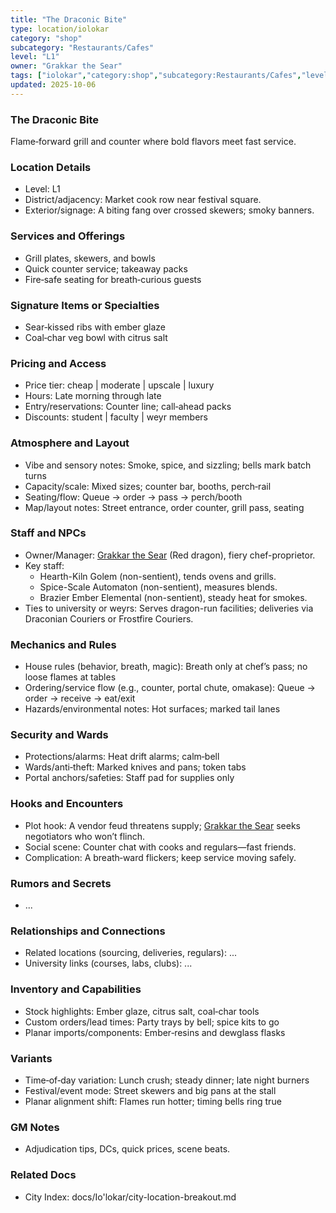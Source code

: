 ```yaml
---
title: "The Draconic Bite"
type: location/iolokar
category: "shop"
subcategory: "Restaurants/Cafes"
level: "L1"
owner: "Grakkar the Sear"
tags: ["iolokar","category:shop","subcategory:Restaurants/Cafes","level:L1"]
updated: 2025-10-06
---
```

### The Draconic Bite

Flame‑forward grill and counter where bold flavors meet fast service.

### Location Details

- Level: L1
- District/adjacency: Market cook row near festival square.
- Exterior/signage: A biting fang over crossed skewers; smoky banners.

### Services and Offerings

- Grill plates, skewers, and bowls
- Quick counter service; takeaway packs
- Fire‑safe seating for breath‑curious guests

### Signature Items or Specialties

- Sear‑kissed ribs with ember glaze
- Coal‑char veg bowl with citrus salt

### Pricing and Access

- Price tier: cheap | moderate | upscale | luxury
- Hours: Late morning through late
- Entry/reservations: Counter line; call‑ahead packs
- Discounts: student | faculty | weyr members

### Atmosphere and Layout

- Vibe and sensory notes: Smoke, spice, and sizzling; bells mark batch turns
- Capacity/scale: Mixed sizes; counter bar, booths, perch‑rail
- Seating/flow: Queue → order → pass → perch/booth
- Map/layout notes: Street entrance, order counter, grill pass, seating

### Staff and NPCs

- Owner/Manager: [Grakkar the Sear](../People/grakkar-the-sear.md) (Red dragon), fiery chef-proprietor.
- Key staff:
  - Hearth-Kiln Golem (non-sentient), tends ovens and grills.
  - Spice-Scale Automaton (non-sentient), measures blends.
  - Brazier Ember Elemental (non-sentient), steady heat for smokes.
- Ties to university or weyrs: Serves dragon-run facilities; deliveries via Draconian Couriers or Frostfire Couriers.

### Mechanics and Rules

- House rules (behavior, breath, magic): Breath only at chef’s pass; no loose flames at tables
- Ordering/service flow (e.g., counter, portal chute, omakase): Queue → order → receive → eat/exit
- Hazards/environmental notes: Hot surfaces; marked tail lanes

### Security and Wards

- Protections/alarms: Heat drift alarms; calm‑bell
- Wards/anti‑theft: Marked knives and pans; token tabs
- Portal anchors/safeties: Staff pad for supplies only

### Hooks and Encounters

- Plot hook: A vendor feud threatens supply; [Grakkar the Sear](../People/grakkar-the-sear.md) seeks negotiators who won’t flinch.
- Social scene: Counter chat with cooks and regulars—fast friends.
- Complication: A breath‑ward flickers; keep service moving safely.

### Rumors and Secrets

- ...

### Relationships and Connections

- Related locations (sourcing, deliveries, regulars): ...
- University links (courses, labs, clubs): ...

### Inventory and Capabilities

- Stock highlights: Ember glaze, citrus salt, coal‑char tools
- Custom orders/lead times: Party trays by bell; spice kits to go
- Planar imports/components: Ember‑resins and dewglass flasks

### Variants

- Time‑of‑day variation: Lunch crush; steady dinner; late night burners
- Festival/event mode: Street skewers and big pans at the stall
- Planar alignment shift: Flames run hotter; timing bells ring true

### GM Notes

- Adjudication tips, DCs, quick prices, scene beats.

### Related Docs

- City Index: docs/Io'lokar/city-location-breakout.md
